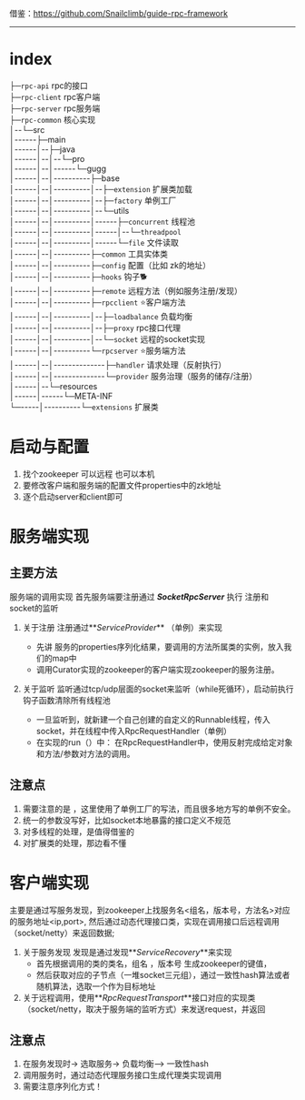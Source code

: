 借鉴：https://github.com/Snailclimb/guide-rpc-framework

---------------------------------
# index
├─`rpc-api`   rpc的接口   
├─`rpc-client`  rpc客户端  
├─`rpc-server`   rpc服务端  
├─`rpc-common`  核心实现  
│--└─src  
│------├─main  
│------│--├─java  
│------│--│--└─pro  
│------│--│------└─gugg  
│------│--│----------├─base  
│------│--│----------│--├─`extension`  扩展类加载  
│------│--│----------│--├─`factory`  单例工厂   
│------│--│----------│--└─utils     
│------│--│----------│------├─`concurrent`  线程池   
│------│--│----------│------│--└─`threadpool`   
│------│--│----------│------└─`file`   文件读取   
│------│--│----------├─`common`   工具实体类  
│------│--│----------├─`config`   配置（比如 zk的地址）  
│------│--│----------├─`hooks`   钩子🐕  
│------│--│----------├─`remote`   远程方法（例如服务注册/发现）  
│------│--│----------├─`rpcclient`    ⭐客户端方法  
│------│--│----------│--├─`loadbalance`   负载均衡  
│------│--│----------│--├─`proxy`   rpc接口代理   
│------│--│----------│--└─`socket`   远程的socket实现  
│------│--│----------└─`rpcserver`   ⭐服务端方法  
│------│--│--------------├─`handler`  请求处理（反射执行）  
│------│--│--------------└─`provider`   服务治理（服务的储存/注册）  
│------│--└─resources   
│------│------└─META-INF   
└─-----│----------└─`extensions`   扩展类   

# 启动与配置
1. 找个zookeeper 可以远程  也可以本机  
2. 要修改客户端和服务端的配置文件properties中的zk地址
3. 逐个启动server和client即可

# 服务端实现
## 主要方法
服务端的调用实现
首先服务端要注册通过 **_SocketRpcServer_** 执行 注册和 socket的监听
1. 关于注册
注册通过**_ServiceProvider_** （单例）来实现
   * 先讲 服务的properties序列化结果，要调用的方法所属类的实例，放入我们的map中
   * 调用Curator实现的zookeeper的客户端实现zookeeper的服务注册。
    
2. 关于监听
监听通过tcp/udp层面的socket来监听（while死循环），启动前执行钩子函数清除所有线程池
   * 一旦监听到，就新建一个自己创建的自定义的Runnable线程，传入socket，并在线程中传入RpcRequestHandler（单例）
    * 在实现的run（）中： 在RpcRequestHandler中，使用反射完成给定对象和方法/参数对方法的调用。

## 注意点
1. 需要注意的是 ，这里使用了单例工厂的写法，而且很多地方写的单例不安全。
2. 统一的参数没写好，比如socket本地暴露的接口定义不规范
3. 对多线程的处理，是值得借鉴的
4. 对扩展类的处理，那边看不懂

# 客户端实现
主要是通过写服务发现，到zookeeper上找服务名<组名，版本号，方法名>对应的服务地址<ip,port>,
然后通过动态代理接口类，实现在调用接口后远程调用（socket/netty）来返回数据;
1. 关于服务发现
发现是通过发现**_ServiceRecovery_**来实现
   * 首先根据调用的类的类名，组名 ，版本号 生成zookeeper的键值，
   *  然后获取对应的子节点（一堆socket三元组），通过一致性hash算法或者随机算法，选取一个作为目标地址
2. 关于远程调用，使用**_RpcRequestTransport_**接口对应的实现类（socket/netty，取决于服务端的监听方式）来发送request，并返回

## 注意点
1. 在服务发现时-> 选取服务-> 负载均衡—> 一致性hash
2. 调用服务时，通过动态代理服务接口生成代理类实现调用
3. 需要注意序列化方式！